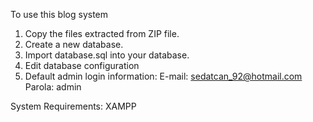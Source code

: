 To use this blog system
  1) Copy the files extracted from ZIP file.
  2) Create a new database.
  3) Import database.sql into your database.
  4) Edit database configuration
  6) Default admin login information:
     E-mail: sedatcan_92@hotmail.com
     Parola: admin

System Requirements:
XAMPP
